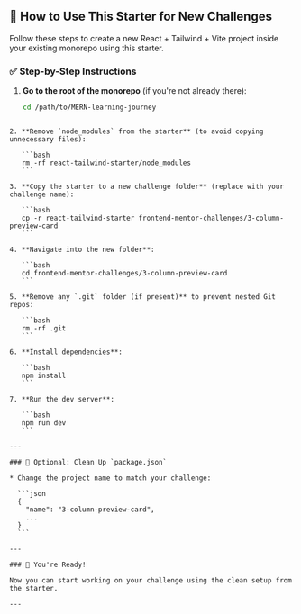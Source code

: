 

## 🧩 How to Use This Starter for New Challenges

Follow these steps to create a new React + Tailwind + Vite project inside your existing monorepo using this starter.

### ✅ Step-by-Step Instructions

1. **Go to the root of the monorepo** (if you're not already there):

   ```bash
   cd /path/to/MERN-learning-journey
````

2. **Remove `node_modules` from the starter** (to avoid copying unnecessary files):

   ```bash
   rm -rf react-tailwind-starter/node_modules
   ```

3. **Copy the starter to a new challenge folder** (replace with your challenge name):

   ```bash
   cp -r react-tailwind-starter frontend-mentor-challenges/3-column-preview-card
   ```

4. **Navigate into the new folder**:

   ```bash
   cd frontend-mentor-challenges/3-column-preview-card
   ```

5. **Remove any `.git` folder (if present)** to prevent nested Git repos:

   ```bash
   rm -rf .git
   ```

6. **Install dependencies**:

   ```bash
   npm install
   ```

7. **Run the dev server**:

   ```bash
   npm run dev
   ```

---

### 🧠 Optional: Clean Up `package.json`

* Change the project name to match your challenge:

  ```json
  {
    "name": "3-column-preview-card",
    ...
  }
  ```

---

### 🚀 You're Ready!

Now you can start working on your challenge using the clean setup from the starter.

---

